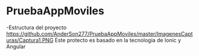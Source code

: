 # PruebaAppMoviles
-Estructura del proyecto 
https://github.com/AnderSon277/PruebaAppMoviles/master/ImagenesCapturas/Captura1.PNG
Este protecto es basado en la tecnologia de Ionic y Angular
